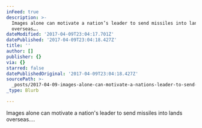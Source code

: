 ```yaml
---
inFeed: true
description: >-
  Images alone can motivate a nation’s leader to send missiles into lands
  overseas….
dateModified: '2017-04-09T23:04:17.701Z'
datePublished: '2017-04-09T23:04:18.427Z'
title: ''
author: []
publisher: {}
via: {}
starred: false
datePublishedOriginal: '2017-04-09T23:04:18.427Z'
sourcePath: >-
  _posts/2017-04-09-images-alone-can-motivate-a-nations-leader-to-send-missiles.md
_type: Blurb

---
```

Images alone can motivate a nation's leader to send missiles into lands overseas....